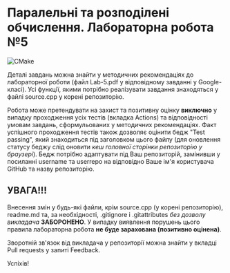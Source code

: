 # Паралельні та розподілені обчислення. Лабораторна робота №5
![CMake](https://github.com/username/userrepo/actions/workflows/test.yml/badge.svg?event=push&kill_cache=1)

Деталі завдань можна знайти у методичних рекомендаціях до лабораторної роботи (файл Lab-5.pdf у відповідному завданні у Google-класі).
Усі функції, якими потрібно реалізувати завдання знаходяться у файлі source.cpp у корені репозиторію.

Робота може претендувати на захист та позитивну оцінку **виключно** у випадку проходження усіх тестів (вкладка Actions) та відповідності умовам завдань, сформульованих у методичних рекомендаціях. Факт успішного проходження тестів також дозволяє оцінити бедж "Test passing", який знаходиться під заголовком цього файлу (для оновлення статусу беджу слід оновити *кеш головної сторінки репозиторію у браузері*). Бедж потрібно адаптувати під Ваш репозиторій, замінивши у посиланні username та userrepo на відповідно Ваше ім'я користувача GitHub та назву репозиторію.

## УВАГА!!! 
Внесення змін у будь-які файли, крім source.cpp (у корені репозиторію), readme.md та, за необхідності, .gitignore і .gitattributes *без дозволу викладача* **ЗАБОРОНЕНО**. У випадку виявлення порушень цього правила лабораторна робота **не буде зарахована (позитивно оцінена)**.

Зворотній зв'язок від викладача у репозиторії можна знайти у вкладці Pull requests у запиті Feedback.

Успіхів!
